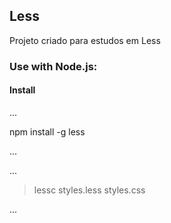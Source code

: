 ## Less

Projeto criado para estudos em Less

### Use with Node.js:

#### Install
...

npm install -g less

...



... 

> lessc styles.less styles.css

...
